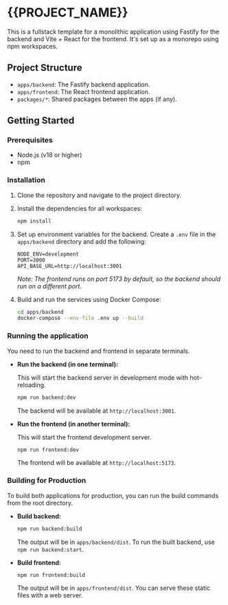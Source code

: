 # {{PROJECT_NAME}}

This is a fullstack template for a monolithic application using Fastify for the backend and Vite + React for the frontend. It's set up as a monorepo using npm workspaces.

## Project Structure

- `apps/backend`: The Fastify backend application.
- `apps/frontend`: The React frontend application.
- `packages/*`: Shared packages between the apps (if any).

## Getting Started

### Prerequisites

- Node.js (v18 or higher)
- npm

### Installation

1. Clone the repository and navigate to the project directory.

2. Install the dependencies for all workspaces:
   ```bash
   npm install
   ```

3. Set up environment variables for the backend. Create a `.env` file in the `apps/backend` directory and add the following:

   ```
   NODE_ENV=development
   PORT=3000
   API_BASE_URL=http://localhost:3001
   ```

   *Note: The frontend runs on port 5173 by default, so the backend should run on a different port.*

4. Build and run the services using Docker Compose:

    ```bash
    cd apps/backend
    docker-compose --env-file .env up --build
    ```

### Running the application

You need to run the backend and frontend in separate terminals.

- **Run the backend (in one terminal):**

  This will start the backend server in development mode with hot-reloading.

  ```bash
  npm run backend:dev
  ```

  The backend will be available at `http://localhost:3001`.

- **Run the frontend (in another terminal):**

  This will start the frontend development server.

  ```bash
  npm run frontend:dev
  ```

  The frontend will be available at `http://localhost:5173`.

### Building for Production

To build both applications for production, you can run the build commands from the root directory.

- **Build backend:**
  ```bash
  npm run backend:build
  ```
  The output will be in `apps/backend/dist`. To run the built backend, use `npm run backend:start`.

- **Build frontend:**
  ```bash
  npm run frontend:build
  ```
  The output will be in `apps/frontend/dist`. You can serve these static files with a web server.